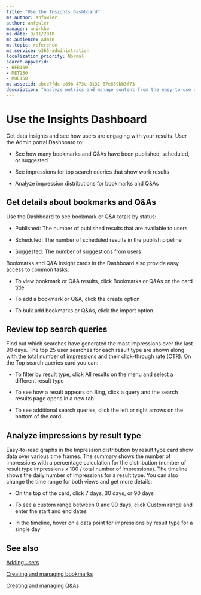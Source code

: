 ```yaml
---
title: "Use the Insights Dashboard"
ms.author: anfowler
author: anfowler
manager: mnirkhe
ms.date: 9/11/2018
ms.audience: Admin
ms.topic: reference
ms.service: o365-administration
localization_priority: Normal
search.appverid:
- BFB160
- MET150
- MOE150
ms.assetid: ebce7fdc-e89b-473c-8131-67e659bb3f73
description: "Analyze metrics and manage content from the easy-to-use dashboard in the Microsoft Search in Bing Admin portal"
---
```


# Use the Insights Dashboard

Get data insights and see how users are engaging with your results. User the Admin portal Dashboard to:
  
- See how many bookmarks and Q&amp;As have been published, scheduled, or suggested
    
- See impressions for top search queries that show work results
    
- Analyze impression distributions for bookmarks and Q&amp;As
    
## Get details about bookmarks and Q&amp;As

Use the Dashboard to see bookmark or Q&amp;A totals by status:
  
- Published: The number of published results that are available to users
    
- Scheduled: The number of scheduled results in the publish pipeline
    
- Suggested: The number of suggestions from users
    
Bookmarks and Q&amp;A insight cards in the Dashboard also provide easy access to common tasks:
  
- To view bookmark or Q&amp;A results, click Bookmarks or Q&amp;As on the card title
    
- To add a bookmark or Q&amp;A, click the create option
    
- To bulk add bookmarks or Q&amp;As, click the import option
    
## Review top search queries

Find out which searches have generated the most impressions over the last 90 days. The top 25 user searches for each result type are shown along with the total number of impressions and their click-through rate (CTR). On the Top search queries card you can:
  
- To filter by result type, click All results on the menu and select a different result type
    
- To see how a result appears on Bing, click a query and the search results page opens in a new tab
    
- To see additional search queries, click the left or right arrows on the bottom of the card
    
## Analyze impressions by result type

Easy-to-read graphs in the Impression distribution by result type card show data over various time frames. The summary shows the number of impressions with a percentage calculation for the distribution (number of result type impressions x 100 / total number of impressions). The timeline shows the daily number of impressions for a result type. You can also change the time range for both views and get more details:
  
- On the top of the card, click 7 days, 30 days, or 90 days
    
- To see a custom range between 0 and 90 days, click Custom range and enter the start and end dates
    
- In the timeline, hover on a data point for impressions by result type for a single day
    
## See also

[Adding users](setup/add-users.md)
  
[Creating and managing bookmarks](bookmarks/create-and-manage-bookmarks.md)
  
[Creating and managing Q&amp;As](q-as/create-and-manage-q-as.md)
  

